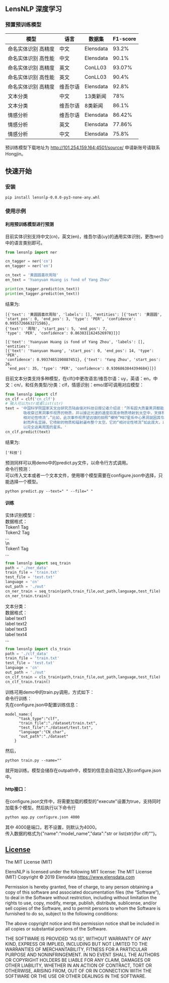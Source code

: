 
LensNLP 深度学习
---

### 预置预训练模型


| 模型 | 语言 | 数据集 | F1-score |
| -------------------------------  | ---  | ----------- | ---------------- |
| 命名实体识别 高精度 |中文 |  Elensdata  | 93.2% |
| 命名实体识别 高性能 |中文 |   Elensdata | 90.1%   |
| 命名实体识别 高精度 |英文 |  ConLL03  | 93.07% |
| 命名实体识别 高性能 |英文|  ConLL03| 90.4%|
| 命名实体识别 高精度 |维吾尔语  | Elensdata  | 92.8% |
| 文本分类 | 中文  | 13类新闻 | 78% |
|文本分类 |维吾尔语  |  8类新闻  | 86.1% |
|情感分析 |维吾尔语  |   Elensdata | 86.42% |
|情感分析 |英文  |  Elensdata  | 77.86% |
|情感分析 |中文 | Elensdata |75.8%|

预训练模型下载地址为 http://101.254.159.164:4501/source/ 申请新账号请联系Hongjin。
## 快速开始


### 安装


```console
pip install lensnlp-0.0.0-py3-none-any.whl
```


### 使用示例

#### 利用预训练模型进行预测
目前实体识别支持中文(cn)，英文(en)，维吾尔语(uy)的通用实体识别，更改ner()中的语言类别即可。
```python
from lensnlp import ner

cn_tagger = ner('cn')
en_tagger = ner('en')

cn_text = '黄圆圆喜欢周阳'
en_text = 'Yuanyuan Huang is fond of Yang Zhou'

print(cn_tagger.predict(cn_text))
print(en_tagger.predict(en_text))
```

结果为: 

```console
[{'text': '黄圆圆喜欢周阳', 'labels': [], 'entities': [{'text': '黄圆圆', 
'start_pos': 0, 'end_pos': 3, 'type': 'PER', 'confidence': 0.9955726663271586}, 
{'text': '周阳', 'start_pos': 5, 'end_pos': 7, 
'type': 'PER', 'confidence': 0.8638311624526978}]}]

[{'text': 'Yuanyuan Huang is fond of Yang Zhou', 'labels': [], 'entities': 
[{'text': 'Yuanyuan Huang', 'start_pos': 0, 'end_pos': 14, 'type': 'PER', 
'confidence': 0.9937465190887451}, {'text': 'Yang Zhou', 'start_pos': 26,
 'end_pos': 35, 'type': 'PER', 'confidence': 0.9306863844394684}]}]
```
目前文本分类支持多种模型，在clf()中更改语言/维吾尔语：uy，英语：en，中文：cn/，和任务类型/分类：clf，情感识别：emo/即可调用对应模型：
```python
from lensnlp import clf
cn_clf = clf('cn_clf')
# 输入可以为str或者list(str)
text = '中国科学院国家天文台研究员陆由俊对科技日报记者介绍说：“所有超大质量黑洞都能吞噬附近物质，\
        吸收穿过黑洞事件视界的物质，并以接近光速的速度将其余物质喷射到太空中，天体物理学家称之为‘ \
        相对论性喷流’。”比如，此次事件视界望远镜的拍照“模特”M87星系中心黑洞就因其令人印象深刻的喷 \
        射而声名显赫，它喷射的物质和辐射遍布整个太空。它的“相对论性喷流”如此庞大，以至于它们可 \
        以完全逃离周围的星系。'
cn_clf.predict(text)
```
结果为: 

```console
['科技']
```
预测同样可以用demo中的predict.py文件，以命令行方式调用。  
命令行预测：  
可以传入文本或者一个文本文件，使用哪个模型需要在configure.json中选择，只能选择一个模型。  
```console
python predict.py --text=" " --file=" "
```
#### 训练
实体识别模型：  
数据格式：  
Token1 Tag  
Token2 Tag  
...  
\n          
Token1 Tag  
...

```python
from lensnlp import seq_train
path = './ner_data'
train_file = 'train.txt'
test_file = 'test.txt'
language = 'cn'
out_path = './out'
cn_ner_train = seq_train(path,train_file,out_path,language,test_file)
cn_ner_train.train()
```
文本分类：  
数据格式：  
label text1  
label text2  
label text3  
label text4  
...  

```python
from lensnlp import cls_train
path = './clf_data'
train_file = 'train.txt'
test_file = 'test.txt'
language = 'cn'
out_path = './out'
cn_clf_train = cls_train(path,train_file,out_path,language,test_file)
cn_clf_train.train()
```
训练可用demo中的train.py调用，方式如下：  
命令行训练：  
先在configure.json中配置训练信息：  
```console
model_name:{
      "task_type":"clf",
      "train_file":"./dataset/train.txt",
      "test_file":"./dataset/test.txt",
      "language":"CN_char",
      "out_path":"./dataset"
    }
```
 然后，
 ```console
python train.py --name=""
 ```
 就开始训练。模型会储存在outpath中，模型的信息会自动加入到configure.json中。  
#### http接口：  
在configure.json文件中，将需要加载的模型的"execute"设置为true，支持同时加载多个模型。然后执行以下命令行
```console
python app.py configure.json 4000
```
其中 4000是端口，若不设置，则默认为4000。  
传入数据的格式为{"name":"model_name","data":"str or list(str)(for clf)""}。


## [License](/LICENSE)

The MIT License (MIT)

ElensNLP is licensed under the following MIT license: The MIT License (MIT) Copyright © 2019 Elensdata https://www.elensdata.com

Permission is hereby granted, free of charge, to any person obtaining a copy of this software and associated documentation files (the “Software”), to deal in the Software without restriction, including without limitation the rights to use, copy, modify, merge, publish, distribute, sublicense, and/or sell copies of the Software, and to permit persons to whom the Software is furnished to do so, subject to the following conditions:

The above copyright notice and this permission notice shall be included in all copies or substantial portions of the Software.

THE SOFTWARE IS PROVIDED “AS IS”, WITHOUT WARRANTY OF ANY KIND, EXPRESS OR IMPLIED, INCLUDING BUT NOT LIMITED TO THE WARRANTIES OF MERCHANTABILITY, FITNESS FOR A PARTICULAR PURPOSE AND NONINFRINGEMENT. IN NO EVENT SHALL THE AUTHORS OR COPYRIGHT HOLDERS BE LIABLE FOR ANY CLAIM, DAMAGES OR OTHER LIABILITY, WHETHER IN AN ACTION OF CONTRACT, TORT OR OTHERWISE, ARISING FROM, OUT OF OR IN CONNECTION WITH THE SOFTWARE OR THE USE OR OTHER DEALINGS IN THE SOFTWARE.
